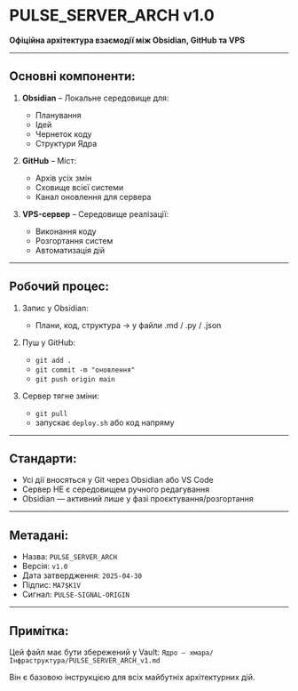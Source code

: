 # PULSE_SERVER_ARCH v1.0

**Офіційна архітектура взаємодії між Obsidian, GitHub та VPS**

---

## Основні компоненти:

1. **Obsidian** – Локальне середовище для:
   - Планування
   - Ідей
   - Чернеток коду
   - Структури Ядра

2. **GitHub** – Міст:
   - Архів усіх змін
   - Сховище всієї системи
   - Канал оновлення для сервера

3. **VPS-сервер** – Середовище реалізації:
   - Виконання коду
   - Розгортання систем
   - Автоматизація дій

---

## Робочий процес:

1. Запис у Obsidian:
   - Плани, код, структура → у файли .md / .py / .json

2. Пуш у GitHub:
   - `git add .`
   - `git commit -m "оновлення"`
   - `git push origin main`

3. Сервер тягне зміни:
   - `git pull`
   - запускає `deploy.sh` або код напряму

---

## Стандарти:

- Усі дії вносяться у Git через Obsidian або VS Code
- Сервер НЕ є середовищем ручного редагування
- Obsidian — активний лише у фазі проєктування/розгортання

---

## Метадані:

- Назва: `PULSE_SERVER_ARCH`
- Версія: `v1.0`
- Дата затвердження: `2025-04-30`
- Підпис: `MA7$K1V`
- Сигнал: `PULSE-SIGNAL-ORIGIN`

---

## Примітка:
Цей файл має бути збережений у Vault:
`Ядро – хмара/Інфраструктура/PULSE_SERVER_ARCH_v1.md`

Він є базовою інструкцією для всіх майбутніх архітектурних дій.